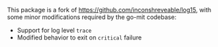 This package is a fork of https://github.com/inconshreveable/log15, with some
minor modifications required by the go-mit codebase:

 * Support for log level `trace`
 * Modified behavior to exit on `critical` failure
